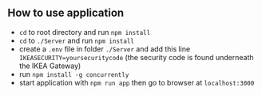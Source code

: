 ## How to use application

- `cd` to root directory and run `npm install`
- `cd` to `./Server` and run `npm install`
- create a `.env` file in folder `./Server` and add this line
 `IKEASECURITY=yoursecuritycode` (the security code is found underneath the
  IKEA Gateway)
- run `npm install -g concurrently`
- start application with `npm run app` then go to browser at `localhost:3000`
